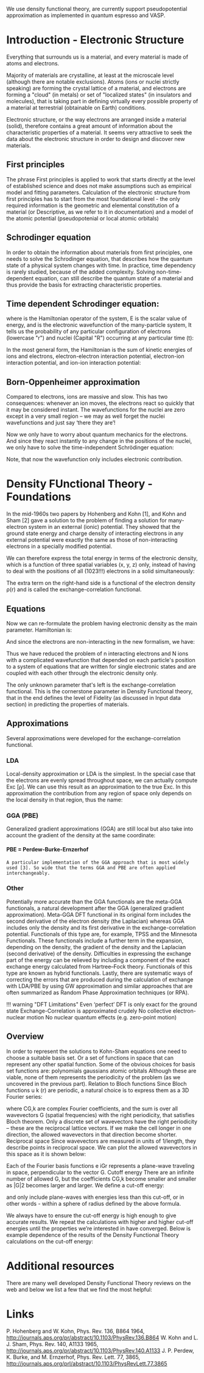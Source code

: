 <!-- TODO by MH -->
<!-- TODO: add input file examples and reasons for using these parameters, link to relaxation page for relaxation examples, convergence for convergence examples -->


We use density functional theory, are currently support pseudopotential approximation as implemented in quantum espresso and VASP.

# Introduction - Electronic Structure

Everything that surrounds us is a material, and every material is made of atoms and electrons.

Majority of materials are crystalline, at least at the microscale level (although there are notable exclusions). Atoms (ions or nuclei strictly speaking) are forming the crystal lattice of a material, and electrons are forming a "cloud" (in metals) or set of "localized states" (in insulators and molecules), that is taking part in defining virtually every possible property of a material at terrestrial (obtainable on Earth) conditions.

Electronic structure, or the way electrons are arranged inside a material (solid), therefore contains a great amount of information about the characteristic properties of a material. It seems very attractive to seek the data about the electronic structure in order to design and discover new materials.

## First principles

The phrase First principles is applied to work that starts directly at the level of established science and does not make assumptions such as empirical model and fitting parameters. Calculation of the electronic structure from first principles has to start from the most foundational level - the only required information is the geometric and elemental constitution of a material (or Descriptive, as we refer to it in documentation) and a model of the atomic potential (pseudopotenial or local atomic orbitals)

## Schrodinger equation
In order to obtain the information about materials from first principles, one needs to solve the Schrodinger equation, that describes how the quantum state of a physical system changes with time. In practice, time dependency is rarely studied, because of the added complexity. Solving non-time-dependent equation, can still describe the quantum state of a material and thus provide the basis for extracting characteristic properties.

## Time dependent Schrodinger equation:


where is the Hamiltonian operator of the system, E is the scalar value of energy, and is the electronic wavefunction of the many-particle system, It tells us the probability of any particular configuration of electrons (lowercase "r") and nuclei (Capital "R") occurring at any particular time (t):

In the most general form, the Hamiltonian is the sum of kinetic energies of ions and electrons, electron-electron interaction potential, electron-ion interaction potential, and ion-ion interaction potential:

## Born-Oppenheimer approximation
Compared to electrons, ions are massive and slow. This has two consequences:
whenever an ion moves, the electrons react so quickly that it may be considered instant.  The wavefunctions for the nuclei are zero except in a very small region – we may as well forget the nuclei wavefunctions and just say ‘there they are’!

Now we only have to worry about quantum mechanics for the electrons. And since they react instantly to any change in the positions of the nuclei, we only have to solve the time-independent Schrödinger equation:

Note, that now the wavefunction only includes electronic contribution.

# Density FUnctional Theory - Foundations
In the mid-1960s two papers by Hohenberg and Kohn [1], and Kohn and Sham [2] gave a solution to the problem of finding a solution for many-electron system in an external (ionic) potential. They showed that the ground state energy and charge density of interacting electrons in any external potential were exactly the same as those of non-interacting electrons in a specially modified potential.

We can therefore express the total energy in terms of the electronic density, which is a function of three spatial variables (x, y, z) only, instead of having to deal with the positions of all (1023!!!) electrons in a solid simultaneously:

The extra term on the right-hand side is a functional of the electron density ρ(r) and is called the exchange-correlation functional.

## Equations
Now we can re-formulate the problem having electronic density as the main parameter. Hamiltonian is:

And since the electrons are non-interacting in the new formalism, we have:

Thus we have reduced the problem of n interacting electrons and N ions with a complicated wavefunction that depended on each particle's position to a system of equations that are written for single electronic states and are coupled with each other through the electronic density only.

The only unknown parameter that's left is the exchange-correlation functional. This is the cornerstone parameter in Density Functional theory, that in the end defines the level of Fidelity (as discussed in Input data section) in predicting the properties of materials.

## Approximations
Several approximations were developed for the exchange-correlation functional.
### LDA
Local-density approximation or LDA is the simplest. In the special case that the electrons are evenly spread throughout space, we can actually compute Exc [ρ]. We can use this result as an approximation to the true Exc. In this approximation the contribution from any region of space only depends on the local density in that region, thus the name:

### GGA (PBE)
Generalized gradient approximations (GGA) are still local but also take into account the gradient of the density at the same coordinate:

#### PBE = Perdew-Burke-Ernzerhof
    A particular implementation of the GGA approach that is most widely used [3]. So wide that the terms GGA and PBE are often applied interchangeably.
### Other
Potentially more accurate than the GGA functionals are the meta-GGA functionals, a natural development after the GGA (generalized gradient approximation). Meta-GGA DFT functional in its original form includes the second derivative of the electron density (the Laplacian) whereas GGA includes only the density and its first derivative in the exchange-correlation potential.
Functionals of this type are, for example, TPSS and the Minnesota Functionals. These functionals include a further term in the expansion, depending on the density, the gradient of the density and the Laplacian (second derivative) of the density.
Difficulties in expressing the exchange part of the energy can be relieved by including a component of the exact exchange energy calculated from Hartree–Fock theory. Functionals of this type are known as hybrid functionals.
Lastly, there are systematic ways of correcting the errors that are produced during the calculation of exchange with LDA/PBE by using GW approximation and similar approaches that are often summarized as Random Phase Approximation techniques (or RPA).

!!! warning "DFT Limitations"
Even ‘perfect’ DFT is only exact for the ground state
Exchange-Correlation is approximated crudely
No collective electron-nuclear motion
No nuclear quantum effects (e.g. zero-point motion)

## Overview
In order to represent the solutions to Kohn-Sham equations one need to choose a suitable basis set. Or a set of functions in space that can represent any other spatial function. Some of the obvious choices for basis set functions are:
polynomials
gaussians
atomic orbitals
Although these are viable, none of them represents the periodicity of the problem (as we uncovered in the previous part).
Relation to Bloch functions
Since Bloch functions u k (r) are periodic, a natural choice is to express them as a 3D Fourier series:

where CG,k are complex Fourier coefficients, and the sum is over all wavevectors G (spatial frequencies) with the right periodicity, that satisfies Bloch theorem.
Only a discrete set of wavevectors have the right periodicity – these are the reciprocal lattice vectors. If we make the cell longer in one direction, the allowed wavevectors in that direction become shorter.
Reciprocal space
Since wavevectors are measured in units of 1/length, they describe points in reciprocal space. We can plot the allowed wavevectors in this space as it is shown below:

Each of the Fourier basis functions e iGr represents a plane-wave traveling in space, perpendicular to the vector G.
Cutoff energy
There are an infinite number of allowed G, but the coefficients CG,k become smaller and smaller as |G|2 becomes larger and larger. We define a cut-off energy:

and only include plane-waves with energies less than this cut-off, or in other words - within a sphere of radius defined by the above formula.

We always have to ensure the cut-off energy is high enough to give accurate results. We repeat the calculations with higher and higher cut-off energies until the properties we’re interested in have converged.
Below is example dependence of the results of the Density Functional Theory calculations on the cut-off energy:



# Additional resources
There are many well developed Density Functional Theory reviews on the web and below we list a few that we find the most helpful:

# Links
P. Hohenberg and W. Kohn, Phys. Rev. 136, B864 1964, http://journals.aps.org/pr/abstract/10.1103/PhysRev.136.B864
W. Kohn and L. J. Sham, Phys. Rev. 140, A1133 1965, http://journals.aps.org/pr/abstract/10.1103/PhysRev.140.A1133
J. P. Perdew, K. Burke, and M. Ernzerhof, Phys. Rev. Lett. 77, 3865, http://journals.aps.org/prl/abstract/10.1103/PhysRevLett.77.3865

